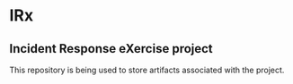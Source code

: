 # IRx
## Incident Response eXercise project
This repository is being used to store artifacts associated with the project.  
